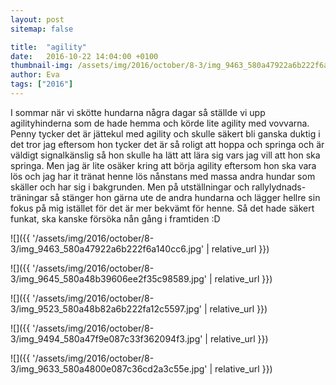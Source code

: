 ```yaml
---
layout: post
sitemap: false

title:  "agility"
date:   2016-10-22 14:04:00 +0100
thumbnail-img: /assets/img/2016/october/8-3/img_9463_580a47922a6b222f6a140cc6.jpg
author: Eva
tags: ["2016"]
---
```


I sommar när vi skötte hundarna några dagar så ställde vi upp agilityhinderna som de hade hemma och körde lite agility med vovvarna. Penny tycker det är jättekul med agility och skulle säkert bli ganska duktig i det tror jag eftersom hon tycker det är så roligt att hoppa och springa och är väldigt signalkänslig så hon skulle ha lätt att lära sig vars jag vill att hon ska springa. Men jag är lite osäker kring att börja agility eftersom hon ska vara lös och jag har it tränat henne lös nånstans med massa andra hundar som skäller och har sig i bakgrunden. Men på utställningar och rallylydnads-träningar så stänger hon gärna ute de andra hundarna och lägger hellre sin fokus på mig istället för det är mer bekvämt för henne. Så det hade säkert funkat, ska kanske försöka nån gång i framtiden :D

![]({{ '/assets/img/2016/october/8-3/img_9463_580a47922a6b222f6a140cc6.jpg'  | relative_url }})

![]({{ '/assets/img/2016/october/8-3/img_9645_580a48b39606ee2f35c98589.jpg'  | relative_url }})

![]({{ '/assets/img/2016/october/8-3/img_9523_580a48b82a6b222fa12c5597.jpg'  | relative_url }})

![]({{ '/assets/img/2016/october/8-3/img_9494_580a47f9e087c33f362094f3.jpg'  | relative_url }})

![]({{ '/assets/img/2016/october/8-3/img_9633_580a4800e087c36cd2a3c55e.jpg'  | relative_url }})

